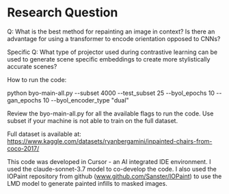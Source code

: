 

# Research Question

Q: What is the best method for repainting an image in context? Is there an advantage for using a transformer to encode orientation opposed to CNNs?

Specific Q: What type of projector used during contrastive learning can be used to generate scene specific embeddings to create more stylistically accurate scenes?

How to run the code:

python byo-main-all.py --subset 4000 --test_subset 25 --byol_epochs 10 --gan_epochs 10  --byol_encoder_type "dual"

Review the byo-main-all.py for all the available flags to run the code. Use subset if your machine is not able to train on the full dataset.

Full dataset is available at: https://www.kaggle.com/datasets/ryanbergamini/inpainted-chairs-from-coco-2017/


This code was developed in Cursor - an AI integrated IDE environment. I used the claude-sonnet-3.7 model to co-develop the code. I also used the IOPaint repository from github (www.github.com/Sanster/IOPaint) to use the LMD model to generate painted infills to masked images.

